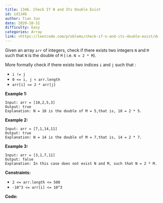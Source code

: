 ```yaml
---
title: 1346. Check If N and Its Double Exist
id: id1346
author: Tian Jun
date: 2020-10-31
difficulty: Easy
categories: Array
link: <https://leetcode.com/problems/check-if-n-and-its-double-exist/description/>
---
```


Given an array `arr` of integers, check if there exists two integers `N` and
`M` such that `N` is the double of `M` ( i.e. `N = 2 * M`).

More formally check if there exists two indices `i` and `j` such that :

  * `i != j`
  * `0 <= i, j < arr.length`
  * `arr[i] == 2 * arr[j]`



**Example 1:**
            
	Input: arr = [10,2,5,3]    
	Output: true    
	Explanation: N = 10 is the double of M = 5,that is, 10 = 2 * 5.    

**Example 2:**
            
	Input: arr = [7,1,14,11]    
	Output: true    
	Explanation: N = 14 is the double of M = 7,that is, 14 = 2 * 7.    

**Example 3:**
            
	Input: arr = [3,1,7,11]    
	Output: false    
	Explanation: In this case does not exist N and M, such that N = 2 * M.    



**Constraints:**

  * `2 <= arr.length <= 500`
  * `-10^3 <= arr[i] <= 10^3`


**Code:**
